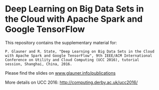 # Deep Learning on Big Data Sets in the Cloud with Apache Spark and Google TensorFlow

This repository contains the supplementary material for:

`P. Glauner and R. State, "Deep Learning on Big Data Sets in the Cloud with Apache Spark and Google TensorFlow", 9th IEEE/ACM International Conference on Utility and Cloud Computing (UCC 2016), tutorial session, Shanghai, China, 2016.`

Please find the slides on www.glauner.info/publications

More details on UCC 2016: http://computing.derby.ac.uk/ucc2016/
